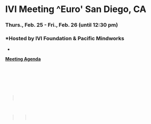 <div id="rightCol0">

<div data-align="center">

# IVI Meeting ^Euro' San Diego, CA

### Thurs., Feb. 25 - Fri., Feb. 26 (until 12:30 pm)

</div>

<div data-align="center">

### *Hosted by IVI Foundation & Pacific Mindworks  
  
*

</div>

**[Meeting Agenda](Feb%202016%20Agenda%20-%20IVI.pdf)**

  

 

 

  

 

>  

 

> >  

####  

#### 

####  

 

</div>
